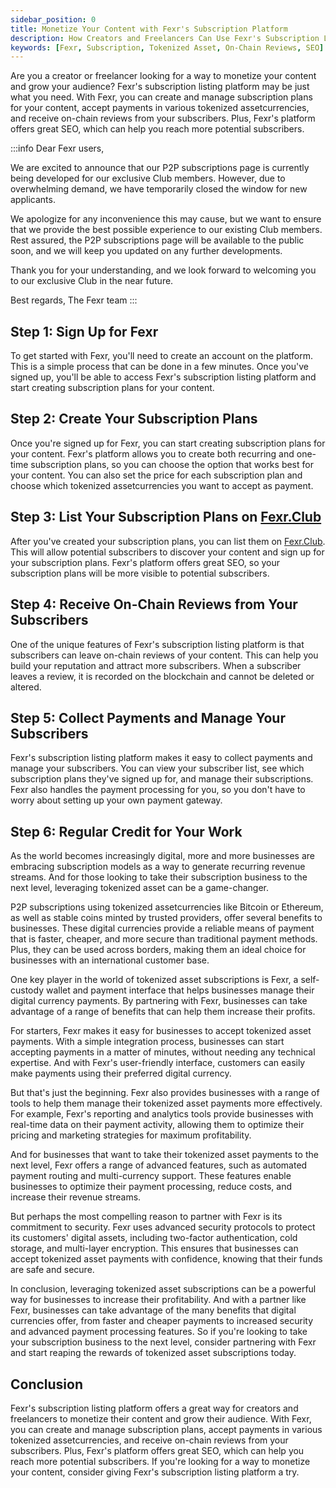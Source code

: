 ```yaml
---
sidebar_position: 0
title: Monetize Your Content with Fexr's Subscription Platform
description: How Creators and Freelancers Can Use Fexr's Subscription Listing Platform to Monetize Their Content
keywords: [Fexr, Subscription, Tokenized Asset, On-Chain Reviews, SEO]
---
```


Are you a creator or freelancer looking for a way to monetize your content and grow your audience? Fexr's subscription listing platform may be just what you need. With Fexr, you can create and manage subscription plans for your content, accept payments in various tokenized assetcurrencies, and receive on-chain reviews from your subscribers. Plus, Fexr's platform offers great SEO, which can help you reach more potential subscribers.

:::info
Dear Fexr users,

We are excited to announce that our P2P subscriptions page is currently being developed for our exclusive Club members. However, due to overwhelming demand, we have temporarily closed the window for new applicants.

We apologize for any inconvenience this may cause, but we want to ensure that we provide the best possible experience to our existing Club members. Rest assured, the P2P subscriptions page will be available to the public soon, and we will keep you updated on any further developments.

Thank you for your understanding, and we look forward to welcoming you to our exclusive Club in the near future.

Best regards,
The Fexr team
:::

## Step 1: Sign Up for Fexr

To get started with Fexr, you'll need to create an account on the platform. This is a simple process that can be done in a few minutes. Once you've signed up, you'll be able to access Fexr's subscription listing platform and start creating subscription plans for your content.

## Step 2: Create Your Subscription Plans

Once you're signed up for Fexr, you can start creating subscription plans for your content. Fexr's platform allows you to create both recurring and one-time subscription plans, so you can choose the option that works best for your content. You can also set the price for each subscription plan and choose which tokenized assetcurrencies you want to accept as payment.

## Step 3: List Your Subscription Plans on [Fexr.Club](https://fexr.club)

After you've created your subscription plans, you can list them on [Fexr.Club](https://fexr.club). This will allow potential subscribers to discover your content and sign up for your subscription plans. Fexr's platform offers great SEO, so your subscription plans will be more visible to potential subscribers.

## Step 4: Receive On-Chain Reviews from Your Subscribers

One of the unique features of Fexr's subscription listing platform is that subscribers can leave on-chain reviews of your content. This can help you build your reputation and attract more subscribers. When a subscriber leaves a review, it is recorded on the blockchain and cannot be deleted or altered.

## Step 5: Collect Payments and Manage Your Subscribers

Fexr's subscription listing platform makes it easy to collect payments and manage your subscribers. You can view your subscriber list, see which subscription plans they've signed up for, and manage their subscriptions. Fexr also handles the payment processing for you, so you don't have to worry about setting up your own payment gateway.

## Step 6: Regular Credit for Your Work

As the world becomes increasingly digital, more and more businesses are embracing subscription models as a way to generate recurring revenue streams. And for those looking to take their subscription business to the next level, leveraging tokenized asset can be a game-changer.

P2P subscriptions using tokenized assetcurrencies like Bitcoin or Ethereum, as well as stable coins minted by trusted providers, offer several benefits to businesses. These digital currencies provide a reliable means of payment that is faster, cheaper, and more secure than traditional payment methods. Plus, they can be used across borders, making them an ideal choice for businesses with an international customer base.

One key player in the world of tokenized asset subscriptions is Fexr, a self-custody wallet and payment interface that helps businesses manage their digital currency payments. By partnering with Fexr, businesses can take advantage of a range of benefits that can help them increase their profits.

For starters, Fexr makes it easy for businesses to accept tokenized asset payments. With a simple integration process, businesses can start accepting payments in a matter of minutes, without needing any technical expertise. And with Fexr's user-friendly interface, customers can easily make payments using their preferred digital currency.

But that's just the beginning. Fexr also provides businesses with a range of tools to help them manage their tokenized asset payments more effectively. For example, Fexr's reporting and analytics tools provide businesses with real-time data on their payment activity, allowing them to optimize their pricing and marketing strategies for maximum profitability.

And for businesses that want to take their tokenized asset payments to the next level, Fexr offers a range of advanced features, such as automated payment routing and multi-currency support. These features enable businesses to optimize their payment processing, reduce costs, and increase their revenue streams.

But perhaps the most compelling reason to partner with Fexr is its commitment to security. Fexr uses advanced security protocols to protect its customers' digital assets, including two-factor authentication, cold storage, and multi-layer encryption. This ensures that businesses can accept tokenized asset payments with confidence, knowing that their funds are safe and secure.

In conclusion, leveraging tokenized asset subscriptions can be a powerful way for businesses to increase their profitability. And with a partner like Fexr, businesses can take advantage of the many benefits that digital currencies offer, from faster and cheaper payments to increased security and advanced payment processing features. So if you're looking to take your subscription business to the next level, consider partnering with Fexr and start reaping the rewards of tokenized asset subscriptions today.

## Conclusion

Fexr's subscription listing platform offers a great way for creators and freelancers to monetize their content and grow their audience. With Fexr, you can create and manage subscription plans, accept payments in various tokenized assetcurrencies, and receive on-chain reviews from your subscribers. Plus, Fexr's platform offers great SEO, which can help you reach more potential subscribers. If you're looking for a way to monetize your content, consider giving Fexr's subscription listing platform a try.
